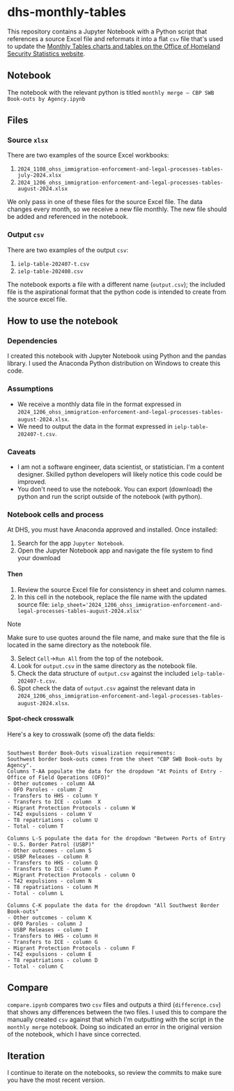 # dhs-monthly-tables

This repository contains a Jupyter Notebook with a Python script that references a source Excel file and reformats it into a flat `csv` file that's used to update the [Monthly Tables charts and tables on the Office of Homeland Security Statistics website](https://ohss.dhs.gov/topics/immigration/immigration-enforcement/immigration-enforcement-and-legal-processes-monthly).

## Notebook

The notebook with the relevant python is titled `monthly merge – CBP SWB Book-outs by Agency.ipynb`

## Files

### Source `xlsx`

There are two examples of the source Excel workbooks:
1. `2024_1108_ohss_immigration-enforcement-and-legal-processes-tables-july-2024.xlsx`
1. `2024_1206_ohss_immigration-enforcement-and-legal-processes-tables-august-2024.xlsx`

We only pass in one of these files for the source Excel file. The data changes every month, so we receive a new file monthly. The new file should be added and referenced in the notebook.

### Output `csv`

There are two examples of the output `csv`:
1. `ielp-table-202407-t.csv`
1. `ielp-table-202408.csv`

The notebook exports a file with a different name (`output.csv`); the included file is the aspirational format that the python code is intended to create from the source excel file.

## How to use the notebook

### Dependencies

I created this notebook with Jupyter Notebook using Python and the pandas library. I used the Anaconda Python distribution on Windows to create this code.

### Assumptions

- We receive a monthly data file in the format expressed in `2024_1206_ohss_immigration-enforcement-and-legal-processes-tables-august-2024.xlsx`.
- We need to output the data in the format expressed in `ielp-table-202407-t.csv`.

### Caveats

- I am not a software engineer, data scientist, or statistician. I'm a content designer. Skilled python developers will likely notice this code could be improved.
- You don't need to use the notebook. You can export (download) the python and run the script outside of the notebook (with python).

### Notebook cells and process

At DHS, you must have Anaconda approved and installed. Once installed:

1. Search for the app `Jupyter Notebook`.
2. Open the Jupyter Notebook app and navigate the file system to find your download

#### Then
1. Review the source Excel file for consistency in sheet and column names.
2. In this cell in the notebook, replace the file name with the updated source file: `ielp_sheet='2024_1206_ohss_immigration-enforcement-and-legal-processes-tables-august-2024.xlsx'` <br>
> [!NOTE]  
> Make sure to use quotes around the file name, and make sure that the file is located in the same directory as the notebook file.
3. Select `Cell`→`Run All` from the top of the notebook.
4. Look for `output.csv` in the same directory as the notebook file.
5. Check the data structure of `output.csv` against the included `ielp-table-202407-t.csv`.
6. Spot check the data of `output.csv` against the relevant data in `2024_1206_ohss_immigration-enforcement-and-legal-processes-tables-august-2024.xlsx`.

#### Spot-check crosswalk

Here's a key to crosswalk (some of) the data fields:

```

Southwest Border Book-Outs visualization requirements:
Southwest border book-outs comes from the sheet "CBP SWB Book-outs by Agency".
Columns T-AA populate the data for the dropdown "At Points of Entry - Office of Field Operations (OFO)"
- Other outcomes - column AA
- OFO Paroles - column Z
- Transfers to HHS - column Y
- Transfers to ICE - column  X
- Migrant Protection Protocols - column W
- T42 expulsions - column V
- T8 repatriations - column U
- Total - column T

Columns L-S populate the data for the dropdown "Between Ports of Entry - U.S. Border Patrol (USBP)"
- Other outcomes - column S
- USBP Releases - column R
- Transfers to HHS - column Q
- Transfers to ICE - column P
- Migrant Protection Protocols - column O
- T42 expulsions - column N
- T8 repatriations - column M
- Total - column L

Columns C-K populate the data for the dropdown "All Southwest Border Book-outs"
- Other outcomes - column K
- OFO Paroles - column J
- USBP Releases - column I
- Transfers to HHS - column H
- Transfers to ICE - column G
- Migrant Protection Protocols - column F
- T42 expulsions - column E
- T8 repatriations - column D
- Total - column C

```

## Compare

`compare.ipynb` compares two `csv` files and outputs a third (`difference.csv`) that shows any differences between the two files. I used this to compare the manually created `csv` against that which I'm outputting with the script in the `monthly merge` notebook. Doing so indicated an error in the original version of the notebook, which I have since corrected.

## Iteration

I continue to iterate on the notebooks, so review the commits to make sure you have the most recent version.